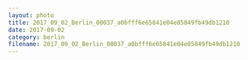 ```yaml
---
layout: photo
title: 2017_09_02_Berlin_00037_a0bfff6e65841e04e85849fb49db1210
date: 2017-09-02
category: berlin
filename: 2017_09_02_Berlin_00037_a0bfff6e65841e04e85849fb49db1210
---
```

